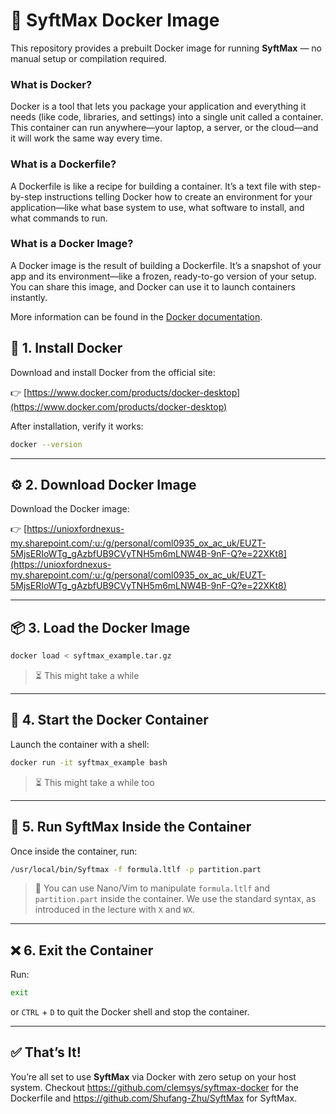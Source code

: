 # 🐳 SyftMax Docker Image

This repository provides a prebuilt Docker image for running **SyftMax** — no manual setup or compilation required. 

### What is Docker?
Docker is a tool that lets you package your application and everything it needs (like code, libraries, and settings) into a single unit called a container. This container can run anywhere—your laptop, a server, or the cloud—and it will work the same way every time.

### What is a Dockerfile?
A Dockerfile is like a recipe for building a container. It’s a text file with step-by-step instructions telling Docker how to create an environment for your application—like what base system to use, what software to install, and what commands to run.

### What is a Docker Image?
A Docker image is the result of building a Dockerfile. It’s a snapshot of your app and its environment—like a frozen, ready-to-go version of your setup. You can share this image, and Docker can use it to launch containers instantly.

More information can be found in the [Docker documentation](https://docs.docker.com).

## 🐋 1. Install Docker

Download and install Docker from the official site:  

👉 [https://www.docker.com/products/docker-desktop](https://www.docker.com/products/docker-desktop)

After installation, verify it works:

```bash
docker --version
```

---

## ⚙️ 2. Download Docker Image

Download the Docker image: 


👉 [https://unioxfordnexus-my.sharepoint.com/:u:/g/personal/coml0935_ox_ac_uk/EUZT-5MjsERIoWTg_gAzbfUB9CVyTNH5m6mLNW4B-9nF-Q?e=22XKt8](https://unioxfordnexus-my.sharepoint.com/:u:/g/personal/coml0935_ox_ac_uk/EUZT-5MjsERIoWTg_gAzbfUB9CVyTNH5m6mLNW4B-9nF-Q?e=22XKt8)


---

## 📦 3. Load the Docker Image

```bash
docker load < syftmax_example.tar.gz
```

> ⏳ This might take a while

---

## 🚀 4. Start the Docker Container

Launch the container with a shell:

```bash
docker run -it syftmax_example bash
```

> ⏳ This might take a while too

---

## 🧪 5. Run SyftMax Inside the Container

Once inside the container, run:

```bash
/usr/local/bin/Syftmax -f formula.ltlf -p partition.part
```

> 📁 You can use Nano/Vim to manipulate `formula.ltlf` and `partition.part` inside the container.
> We use the standard syntax, as introduced in the lecture with `X` and `WX`.

---

## ❌ 6. Exit the Container

Run:


```bash
exit
```

or `CTRL` + `D` to quit the Docker shell and stop the container.

---

## ✅ That’s It!

You’re all set to use **SyftMax** via Docker with zero setup on your host system.
Checkout https://github.com/clemsys/syftmax-docker for the Dockerfile and https://github.com/Shufang-Zhu/SyftMax for SyftMax.
